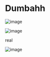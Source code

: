 # Dumbahh
![image](https://user-images.githubusercontent.com/93102482/218275419-e2d1ad60-9531-4f31-b6c1-8d7c5b5c54f9.png)

![image](https://user-images.githubusercontent.com/93102482/218275505-278746dd-be25-4c76-ac20-3436c955ee86.png)



real

![image](https://user-images.githubusercontent.com/93102482/218275614-d0ef458c-0477-4092-8042-2b094b53c91b.png)
